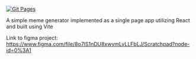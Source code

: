 [![Git Pages](https://github.com/LarsGKodehode/meme-generator/actions/workflows/node.js.yml/badge.svg?branch=gh-pages&event=page_build)](https://github.com/LarsGKodehode/meme-generator/actions/workflows/node.js.yml)

A simple meme generator implemented as a single page app utilizing React and built using Vite

Link to figma project: https://www.figma.com/file/8o7lS1nDU8xwvmLvLLFbLJ/Scratchpad?node-id=0%3A1
